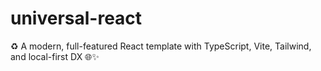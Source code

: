 # universal-react
♻️ A modern, full-featured React template with TypeScript, Vite, Tailwind, and local-first DX 🌐✨
